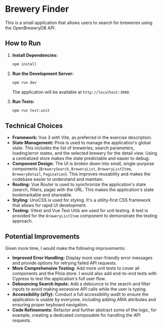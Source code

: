 # Brewery Finder

This is a small application that allows users to search for breweries using the OpenBreweryDB API.

## How to Run

1.  **Install Dependencies:**
    ```bash
    npm install
    ```

2.  **Run the Development Server:**
    ```bash
    npm run dev
    ```
    The application will be available at `http://localhost:3000`.

3.  **Run Tests:**
    ```bash
    npm run test:unit
    ```

## Technical Choices

*   **Framework:** Vue 3 with Vite, as preferred in the exercise description.
*   **State Management:** Pinia is used to manage the application's global state. This includes the list of breweries, search parameters, loading/error states, and the selected brewery for the detail view. Using a centralized store makes the state predictable and easier to debug.
*   **Component Design:** The UI is broken down into small, single-purpose components (`BrewerySearch`, `BreweryList`, `BreweryListItem`, `BreweryDetail`, `Pagination`). This improves reusability and makes the codebase easier to understand and maintain.
*   **Routing:** Vue Router is used to synchronize the application's state (search, filters, page) with the URL. This makes the application's state bookmarkable and shareable.
*   **Styling:** UnoCSS is used for styling. It's a utility-first CSS framework that allows for rapid UI development.
*   **Testing:** Vitest and Vue Test Utils are used for unit testing. A test is provided for the `BreweryListItem` component to demonstrate the testing approach.

## Potential Improvements

Given more time, I would make the following improvements:

*   **Improved Error Handling:** Display more user-friendly error messages and provide options for retrying failed API requests.
*   **More Comprehensive Testing:** Add more unit tests to cover all components and the Pinia store. I would also add end-to-end tests with Cypress to test the application's full user flow.
*   **Debouncing Search Inputs:** Add a debounce to the search and filter inputs to avoid making excessive API calls while the user is typing.
*   **Accessibility (a11y):** Conduct a full accessibility audit to ensure the application is usable by everyone, including adding ARIA attributes and ensuring proper keyboard navigation.
*   **Code Refinements:** Refactor and further abstract some of the logic, for example, creating a dedicated composable for handling the API requests.
